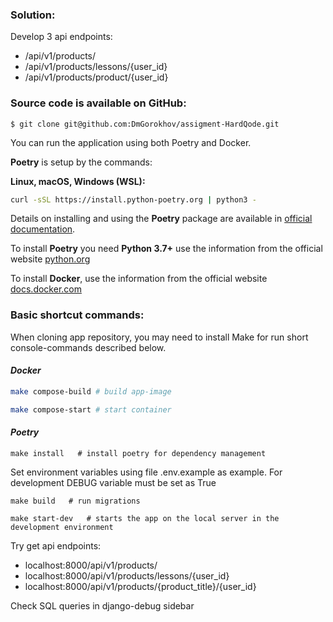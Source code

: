 
### Solution:
Develop 3 api endpoints:
* /api/v1/products/
* /api/v1/products/lessons/{user_id}
* /api/v1/products/product/{user_id}


### Source code is available on GitHub:

```shell
$ git clone git@github.com:DmGorokhov/assigment-HardQode.git
```

You can run the application using both Poetry and Docker.

**Poetry** is setup by the commands:

**Linux, macOS, Windows (WSL):**

```bash
curl -sSL https://install.python-poetry.org | python3 -
```

Details on installing and using the **Poetry** package are available in [official documentation](https://python-poetry.org/docs/).

To install **Poetry** you need **Python 3.7+** use the information from the official website [python.org](https://www.python.org/downloads/)

To install **Docker**, use the information from the official website [docs.docker.com](https://docs.docker.com/engine/install/)
### Basic shortcut commands:
When cloning app repository, you may need to install Make for run short console-commands described below.

#### *Docker*


```bash
make compose-build # build app-image
```

```bash
make compose-start # start container
```
#### *Poetry*

```
make install   # install poetry for dependency management
```
Set environment variables using file .env.example as example.
For development DEBUG variable must be set as True

```
make build   # run migrations
```

```
make start-dev   # starts the app on the local server in the development environment
```

Try get api endpoints:
* localhost:8000/api/v1/products/
* localhost:8000/api/v1/products/lessons/{user_id}
* localhost:8000/api/v1/products/{product_title}/{user_id}

Check SQL queries in django-debug sidebar